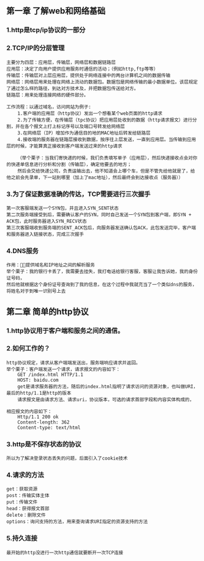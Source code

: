 ## 第一章 了解web和网络基础
### 1.http是tcp/ip协议的一部分
### 2.TCP/IP的分层管理
    主要分为四层：应用层，传输层，网络层和数据链路层
    应用层：决定了向用户提供应用服务时通信的活动；（例如http,ftp等等）
    传输层：传输层对上层应用层，提供处于网络连接中的两台计算机之间的数据传输
    网络层：网络层用来处理在网络上流动的数据包。数据包是网络传输的最小数据单位。该层规定了通过怎么样的路径，到达对方技术及，并把数据包传送给对方。
    链路层：用来处理连接网络的硬件部分。

    工作流程：以通过域名，访问网站为例子: 
        1.客户端的应用层（http协议）发出一个想看某个web页面的http请求 
        2.为了传输方便，在传输层（tpc协议）把应用层处收到的数据（http请求报文）进行分割，并在各个报文上打上标记序号以及端口号转发给网络层
        3.在网络层（IP）增加作为通信目的地的MAC地址后转发给链路层
        4.接收端的服务器在链路层接收到数据，按序往上层发送，一直到应用层。当传输到应用层的时候，才能算真正接收到客户端发送过来的http请求

        （举个栗子：当我们寄快递的时候，我们负责填写单子（应用层），然后快递接收点会对你的快递单信息进行分析和分割（传输层），确定他要去的地方；
        然后会交给快递公司，负责运输出去，他不知道会上哪个车，但是不管先给他就是了，给他之前会先录单，下一站到哪里（加上了mac地址），然后最终会到达接收点（服务器））
### 3.为了保证数据准确的传达，TCP需要进行三次握手
    第一次客服端发送一个SYN包，并且进入SYN_SENT状态
    第二次服务端接受到后，需要确认客户的SYN，同时自己发送一个SYN包到客户端，即SYN + ACK包，此时服务器进入SYN_RECV状态
    第三次客服端收到服务端的SENT_ACK包后，向服务器发送确认包ACK，此包发送完毕，客户端和服务器进入链接状态，完成三次握手

### 4.DNS服务
    作用：提供域名和IP地址之间的解析服务
    举个栗子：我的银行卡丢了，我需要去挂失，我打电话给银行客服，客服让我告诉她，我的身份证号码，
    然后他就根据这个身份证号查询到了我的信息，在这个过程中我就充当了一个类似dns的服务，将姓名对于到唯一识别号上去

## 第二章 简单的http协议
### 1.http协议用于客户端和服务之间的通信。
### 2.如何工作的？
    http协议规定，请求从客户端端发送出，服务端响应请求并返回。
    举个栗子：客户端发送一个请求，请求报文的内容如下：
        GET /index.html HTTP/1.1
        HOST: baidu.com
        get是请求服务器的方法，随后的index.html指明了请求访问的资源对象，也叫做URI，最后的http/1.1是http的版本
        请求报文是由请求方法、请求uri，协议版本，可选的请求首部字段和内容实体构成的，

    相应报文的内容如下：
        Http/1.1 200 ok
        Content-length: 362
        Content-type: text/html
### 3.http是不保存状态的协议
    所以为了解决登录状态丢失的问题，后面引入了cookie技术
### 4.请求的方法
    get：获取资源
    post：传输实体主体
    put：传输文件
    head：获得报文首部
    delete：删除文件
    options：询问支持的方法，用来查询请求URI指定的资源支持的方法
### 5.持久连接
    最开始的http没进行一次http通信就要断开一次TCP连接



    

